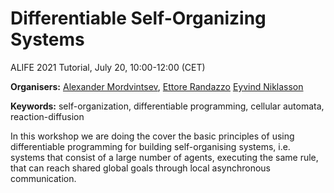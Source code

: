 # Differentiable Self-Organizing Systems

ALIFE 2021 Tutorial, July 20, 10:00-12:00 (CET)

<script src="twgl-full.min.js"></script>
<script type="module" src="ca.js"></script>

<canvas id=canvas width="512" height="256"></canvas>


**Organisers:** [Alexander Mordvintsev](https://znah.net/), [Ettore Randazzo](https://oteret.github.io/)
[Eyvind Niklasson](https://eyvind.me/)

**Keywords:** self-organization, differentiable programming, cellular automata, reaction-diffusion

In this workshop we are doing the cover the basic principles of using
differentiable programming for building self-organising systems, i.e. systems
that consist of a large number of agents, executing the same rule, that can
reach shared global goals through local asynchronous communication.

<script type="module">
    import {CA} from "./ca.js"
    const canvas = document.getElementById('canvas');
    const gl = canvas.getContext('webgl', { alpha: false })
    const size = [512, 256];
    const ca = new CA(gl, size);
    ca.uniforms.mousePos = size;
    let stepPerFrame = 8.0;

    function triggerMousePos(e) {
        const rect = canvas.getBoundingClientRect();
        const x = (e.clientX - rect.left)/rect.width;
        const y = (e.clientY - rect.top)/rect.height;
        const [w, h] = size;
        ca.uniforms.mousePos = [x*w, (1.0-y)*h];
        if (stepPerFrame<=0.0) {
            requestAnimationFrame(render);
        }
        stepPerFrame = 4.0;
    }

    canvas.addEventListener('mousemove', triggerMousePos);
    canvas.addEventListener('touchmove', e=>{
        for (const t of e.changedTouches) {
            triggerMousePos(t);
        }
    });


    function render() {
        if (stepPerFrame <= 0.0) {
            return;
        }
        for(let i=0; i<stepPerFrame; ++i) {
            ca.step();
        }
        stepPerFrame -= 0.05;
        twgl.bindFramebufferInfo(gl);
        ca.render();
        requestAnimationFrame(render);
    }
    render();

</script>

